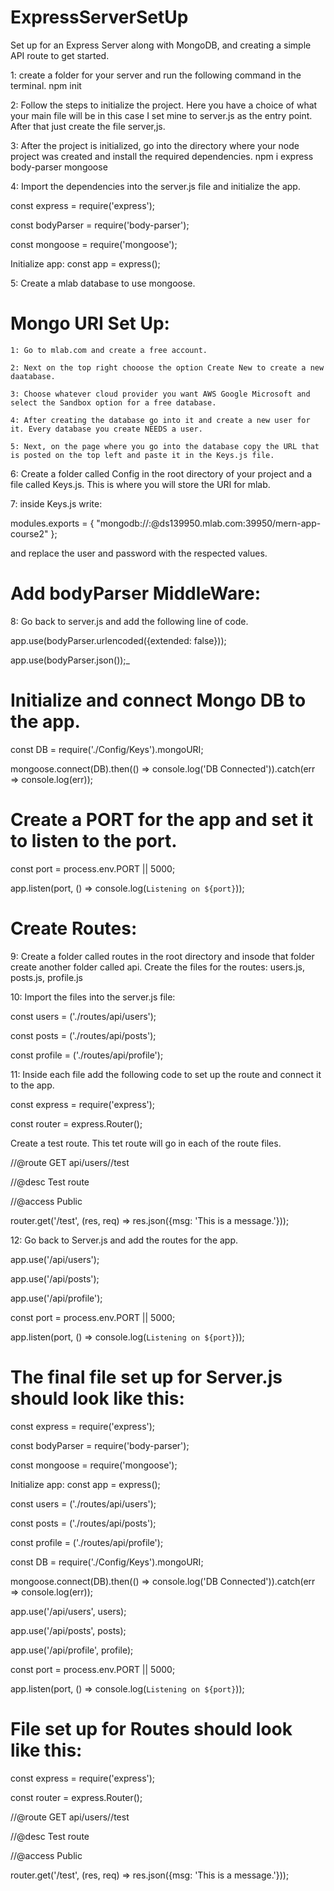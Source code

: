 # ExpressServerSetUp
Set up for an Express Server along with MongoDB, and creating a simple API route to get started.

1: create a folder for your server and run the following command in the terminal.
npm init

2: Follow the steps to initialize the project. 
Here you have a choice of what your main file will be in this case I set mine to server.js as the entry point.
After that just create the file server,js.

3: After the project is initialized, go into the directory where your node project was created and install the required dependencies.
npm i express body-parser mongoose

4: Import the dependencies into the server.js file and initialize the app.

const express = require('express');

const bodyParser = require('body-parser');

const mongoose = require('mongoose');

Initialize app: const app = express();

5: Create a mlab database to use mongoose.

# Mongo URI Set Up:

    1: Go to mlab.com and create a free account. 

    2: Next on the top right chooose the option Create New to create a new daatabase.

    3: Choose whatever cloud provider you want AWS Google Microsoft and select the Sandbox option for a free database.
    
    4: After creating the database go into it and create a new user for it. Every database you create NEEDS a user. 
    
    5: Next, on the page where you go into the database copy the URL that is posted on the top left and paste it in the Keys.js file.

6: Create a folder called Config in the root directory of your project and a file called Keys.js. This is where you will store the URI for mlab.

7: inside Keys.js write: 

modules.exports = 
{
    "mongodb://<dbuser>:<dbpassword>@ds139950.mlab.com:39950/mern-app-course2"
};

and replace the user and password with the respected values.

# Add bodyParser MiddleWare:

8: Go back to server.js and add the following line of code.

app.use(bodyParser.urlencoded({extended: false}));

app.use(bodyParser.json());_

# Initialize and connect Mongo DB to the app.

const DB = require('./Config/Keys').mongoURI;

mongoose.connect(DB).then(() => console.log('DB Connected')).catch(err => console.log(err));

# Create a PORT for the app and set it to listen to the port.

const port = process.env.PORT || 5000;

app.listen(port, () => console.log(`Listening on ${port}`));

# Create Routes:

9: Create a folder called routes in the root directory and insode that folder create another folder called api.
Create the files for the routes: 
  users.js, posts.js, profile.js

10: Import the files into the server.js file:

const users = ('./routes/api/users');

const posts = ('./routes/api/posts');

const profile = ('./routes/api/profile');

11: Inside each file add the following code to set up the route and connect it to the app.

const express = require('express');

const router = express.Router();

Create a test route. This tet route will go in each of the route files.

//@route GET api/users//test

//@desc Test route

//@access Public

router.get('/test', (res, req) => res.json({msg: 'This is a message.'}));

12: Go back to Server.js and add the routes for the app.

app.use('/api/users');

app.use('/api/posts');

app.use('/api/profile');

const port = process.env.PORT || 5000;

app.listen(port, () => console.log(`Listening on ${port}`));


# The final file set up for Server.js should look like this:


const express = require('express');

const bodyParser = require('body-parser');

const mongoose = require('mongoose');

Initialize app: const app = express();


const users = ('./routes/api/users');

const posts = ('./routes/api/posts');

const profile = ('./routes/api/profile');


const DB = require('./Config/Keys').mongoURI;

mongoose.connect(DB).then(() => console.log('DB Connected')).catch(err => console.log(err));


app.use('/api/users', users);

app.use('/api/posts', posts);

app.use('/api/profile', profile);

const port = process.env.PORT || 5000;

app.listen(port, () => console.log(`Listening on ${port}`));


# File set up for Routes should look like this:

const express = require('express');

const router = express.Router();

//@route GET api/users//test

//@desc Test route

//@access Public

router.get('/test', (res, req) => res.json({msg: 'This is a message.'}));
